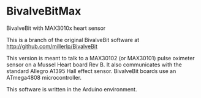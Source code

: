 # BivalveBitMax
 BivalveBit with MAX3010x heart sensor

This is a branch of the original BivalveBit software at http://github.com/millerlp/BivalveBit

This version is meant to talk to a MAX30102 (or MAX30101) pulse oximeter sensor on a Mussel Heart board Rev B. It also 
communicates with the standard Allegro A1395 Hall effect sensor. BivalveBit boards use an ATmega4808 microcontroller. 

This software is written in the Arduino environment. 